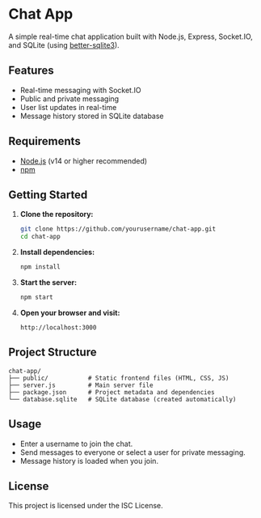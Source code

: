 # Chat App

A simple real-time chat application built with Node.js, Express, Socket.IO, and SQLite (using [better-sqlite3](https://github.com/WiseLibs/better-sqlite3)).

## Features

- Real-time messaging with Socket.IO
- Public and private messaging
- User list updates in real-time
- Message history stored in SQLite database

## Requirements

- [Node.js](https://nodejs.org/) (v14 or higher recommended)
- [npm](https://www.npmjs.com/)

## Getting Started

1. **Clone the repository:**
   ```sh
   git clone https://github.com/yourusername/chat-app.git
   cd chat-app
   ```

2. **Install dependencies:**
   ```sh
   npm install
   ```

3. **Start the server:**
   ```sh
   npm start
   ```

4. **Open your browser and visit:**
   ```
   http://localhost:3000
   ```

## Project Structure

```
chat-app/
├── public/           # Static frontend files (HTML, CSS, JS)
├── server.js         # Main server file
├── package.json      # Project metadata and dependencies
└── database.sqlite   # SQLite database (created automatically)
```

## Usage

- Enter a username to join the chat.
- Send messages to everyone or select a user for private messaging.
- Message history is loaded when you join.

## License

This project is licensed under the ISC License.
